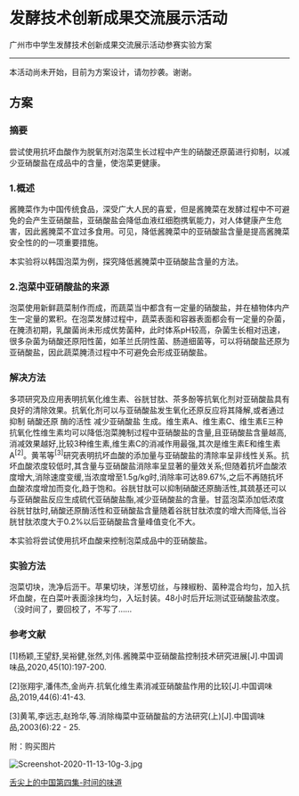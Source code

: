 # 发酵技术创新成果交流展示活动
广州市中学生发酵技术创新成果交流展示活动参赛实验方案

----------

本活动尚未开始，目前为方案设计，请勿抄袭。谢谢。

<h2>方案</h2>

<h3>摘要</h3>

尝试使用抗坏血酸作为脱氧剂对泡菜生长过程中产生的硝酸还原菌进行抑制，以减少亚硝酸盐在成品中的含量，使泡菜更健康。

<h3>1.概述</h3>

酱腌菜作为中国传统食品，深受广大人民的喜爱，但是酱腌菜在发酵过程中不可避免的会产生亚硝酸盐，亚硝酸盐会降低血液红细胞携氧能力，对人体健康产生危害，因此酱腌菜不宜过多食用。可见，降低酱腌菜中的亚硝酸盐含量是提高酱腌菜安全性的的一项重要措施。

本实验将以韩国泡菜为例，探究降低酱腌菜中亚硝酸盐含量的方法。

<h3>2.泡菜中亚硝酸盐的来源</h3>

泡菜使用新鲜蔬菜制作而成，而蔬菜当中都含有一定量的硝酸盐，并在植物体内产生一定量的累积。在泡菜发酵过程中，蔬菜表面和容器表面都会有一定量的杂菌，在腌渍初期，乳酸菌尚未形成优势菌种，此时体系pH较高，杂菌生长相对迅速，很多杂菌为硝酸还原阳性菌，如革兰氏阴性菌、肠道细菌等，可以将硝酸盐还原为亚硝酸盐，因此蔬菜腌渍过程中不可避免会形成亚硝酸盐。

<h3>解决方法</h3>

多项研究及应用表明抗氧化维生素、谷胱甘肽、茶多酚等抗氧化剂对亚硝酸盐具有良好的清除效果。抗氧化剂可以与亚硝酸盐发生氧化还原反应将其降解,或者通过抑制 硝酸还原 酶的活性 减少亚硝酸盐 生成。维生素A、维生素C、维生素E三种抗氧化性维生素均可以降低泡菜腌制过程中亚硝酸盐的含量,且亚硝酸盐含量越高,消减效果越好,比较3种维生素,维生素C的消减作用最强,其次是维生素E和维生素A<sup>[2]</sup>。黄苇等<sup>[3]</sup>研究表明抗坏血酸的添加量与亚硝酸盐的清除率呈非线性关系。抗坏血酸浓度较低时,其含量与亚硝酸盐消除率呈显著的量效关系;但随着抗坏血酸浓度增大,消除速度变缓,当浓度增至1.5g/kg时,消除率可达89.67%,之后不再随抗坏血酸浓度增加而变化,趋于饱和。谷胱甘肽可以抑制硝酸还原酶活性,其巯基还可以与亚硝酸盐反应生成硫代亚硝酸盐酯,减少亚硝酸盐的含量。甘蓝泡菜添加低浓度谷胱甘肽时,硝酸还原酶活性和亚硝酸盐含量随着谷胱甘肽浓度的增大而降低,当谷胱甘肽浓度大于0.2%以后亚硝酸盐含量峰值变化不大。

本实验将尝试使用抗坏血酸来控制泡菜成品中的亚硝酸盐。

<h3>实验方法</h3>

泡菜切块，洗净后沥干。苹果切块，洋葱切丝，与辣椒粉、菌种混合均匀，加入抗坏血酸，在白菜叶表面涂抹均匀，入坛封装。48小时后开坛测试亚硝酸盐浓度。（没时间了，要回校了，不写了……



<h3>参考文献</h3>

[1]杨颖,王望舒,吴裕健,张然,刘伟.酱腌菜中亚硝酸盐控制技术研究进展[J].中国调味品,2020,45(10):197-200.

[2]张翔宇,潘伟杰,金尚卉.抗氧化维生素消减亚硝酸盐作用的比较[J].中国调味品,2019,44(6):41-43.

[3]黄苇,李远志,赵玲华,等.消除梅菜中亚硝酸盐的方法研究(上)[J].中国调味品,2003(6):22 - 25.

附：购买图片

![Screenshot-2020-11-13-10g-3.jpg](https://i.postimg.cc/d0dfGKTV/Screenshot-2020-11-13-10g-3.jpg)

[舌尖上的中国第四集-时间的味道](https://tv.cctv.com/2014/05/17/VIDE1400259251678200.shtml)